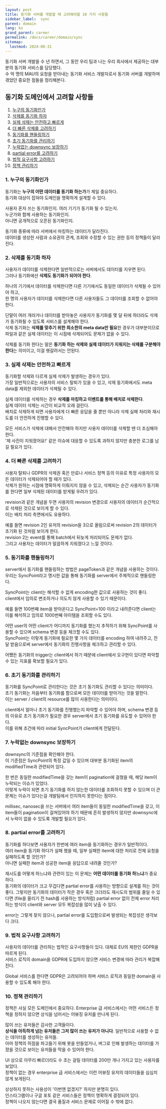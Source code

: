 ```yaml
---
layout: post
title: 동기화 서버를 개발할 때 고려해야할 10 가지 사항들
sidebar_label:  sync
parent: domain
lang: ko
grand_parent: career
permalink: /docs/career/domain/sync
sitemap:
  lastmod: 2024-08-31
---
```


동기화 서버 개발을 수 년 하면서, 그 동안 우리 팀과 나는 우리 회사에서 제공하는 대부분의 동기화 서비스를 담당했다.  
수 억 명의 MAU의 요청을 받아내는 동기화 서비스 개발자로서 동기화 서버를 개발하며 겪었던 중요한 점들을 정리해본다.

## 동기화 도메인에서 고려할 사항들

1. [누구의 동기화인가](#1-누구의-동기화인가)
2. [삭제를 동기화 하자](#2-삭제를-동기화-하자)
3. [실제 삭제는 안전하고 빠르게](#3-실제-삭제는-안전하고-빠르게)
4. [더 빠른 삭제를 고려하기](#4-더-빠른-삭제를-고려하기)
5. [동기화를 핸들링하기](#5-동기화를-핸들링하기)
6. [초기 동기화를 관리하기](#6-초기-동기화를-관리하기)
7. [누락없는 downsync 보장하기](#7-누락없는-downsync-보장하기)
8. [partial error를 고려하기](#8-partial-error를-고려하기)
9. [법적 요구사항 고려하기](#9-법적-요구사항-고려하기)
10. [정책 관리하기](#10-정책-관리하기)

### 1. 누구의 동기화인가

동기화는 **누구의 어떤 데이터를 동기화 하는가**가 제일 중요하다.  
동기화 대상이 잡혀야 도메인을 명확하게 설계할 수 있다.

사용자 혼자 쓰는 동기화인지. 여러 기기가 동기화 될 수 있는지.  
누군가와 함께 사용하는 동기화인지.  
아니면 공개적으로 오픈된 동기화인지.

동기화 종류에 따라 서버에서 마킹하는 데이터가 달라진다.  
데이터를 생성한 사람과 소유권의 관계, 조회와 수정할 수 있는 권한 등의 정책들이 달라진다.

### 2. 삭제를 동기화 하자

사용자가 데이터를 삭제한다면 일반적으로는 서버에서도 데이터를 지우면 된다.  
그러나 동기화에선 **삭제도 동기화가 되어야 한다**.

하나의 기기에서 데이터를 삭제한다면 다른 기기에서도 동일한 데이터가 삭제될 수 있어야 하고,  
한 명의 사용자가 데이터를 삭제한다면 다른 사용자들도 그 데이터를 조회할 수 없어야 한다.

단말이 여러 개라거나 데이터를 받아놓은 사용자가 동기화를 몇 달 뒤에 하더라도 삭제가 동기화될 수 있도록 서비스를 설계해야 한다.  
삭제 동기화는 **삭제를 맞추기 위한 최소한의 meta data만 필요**한 경우가 대부분이므로 파일과 같은 실제 데이터는 이 시점에 삭제되어도 문제가 없을 수 있다.

삭제를 동기화 한다는 말은 **동기화 하는 삭제와 실제 데이터가 지워지는 삭제를 구분해야 한다**는 의미이고, 이걸 헷갈려서는 안된다.

### 3. 실제 삭제는 안전하고 빠르게

동기화할 삭제와 다르게 실제 삭제가 발생하는 경우가 있다.  
가장 일반적으로는 사용자의 서비스 탈퇴가 있을 수 있고, 삭제 동기화에서도 meta data를 제외한 데이터가 삭제될 수 있다.

실제 데이터를 삭제하는 경우 **삭제를 마킹하고 이벤트를 통해 배치로 삭제한다**.  
실제 데이터 삭제는 시간이 비교적 오래 걸린다.  
배치로 삭제하게 되면 사용자에게 더 빠른 응답을 줄 뿐만 아니라 삭제 실패 처리와 재시도를 더 안전하게 진행할 수 있다.

모든 서비스가 삭제에 대해서 안전해야 하지만 사용자 데이터를 삭제할 땐 더 조심해야 한다.  
'제 사진이 지워졌어요!' 같은 이슈에 대응할 수 있도록 과하지 않지만 충분한 로그를 남길 필요가 있다.

### 4. 더 빠른 삭제를 고려하기

사용자 탈퇴나 GDPR의 삭제권 혹은 만료나 서비스 정책 등의 이유로 특정 사용자의 모든 데이터가 삭제되어야 할 때가 있다.  
삭제가 원하는 시점에 명확하게 이뤄지지 않을 수 있고, 삭제되는 순간 사용자가 동기화를 한다면 일부 삭제된 데이터를 받게될 우려가 있다.

revision과 같은 개념을 두면 사용자의 revision 변경으로 사용자의 데이터가 순간적으로 삭제된 것으로 보이게 할 수 있다.  
이는 배치 처리 측면에서도 유용하다.

예를 들면 revision 2인 유저의 revision을 3으로 올림으로써 revision 2의 데이터가 초기화 된 것처럼 보이게 한다.  
revision 2는 event를 통해 batch에서 뒤늦게 처리되어도 문제가 없다.  
그리고 사용자는 데이터가 말끔하게 지워졌다고 느낄 것이다.

### 5. 동기화를 핸들링하기

server에서 동기화를 핸들링하는 방법은 pageToken과 같은 개념을 사용하는 것이다.  
우리는 SyncPoint라고 명시한 값을 통해 동기화를 server에서 주체적으로 핸들링한다.

SyncPoint는 client는 해석할 수 없게 encoding한 값으로 사용하는 것이 좋다.  
client에서 임의로 변조하거나 의도치 않게 사용할 수 있기 때문이다.

예를 들면 100번째 item을 받아온다고 SyncPoint=100 이라고 내려준다면 client는 이를 해석하고 임의로 1000번째 아이템을 조회할 수도 있다.

어떤 user의 어떤 client가 어디까지 동기화를 했는지 추적하기 위해 SyncPoint를 사용할 수 있으며 schema 변경 등을 체크할 수도 있다.  
SyncPoint는 이렇게 동기화에 필요한 몇 가지 데이터를 encoding 하여 내려주고, 전달 받음으로써 server에서 동기화의 진행사항을 체크하고 관리할 수 있다.

어쨌든 동기화의 trigger는 client에서 하기 때문에 client에서 오구현이 있다면 파악할 수 있는 지표를 확보할 필요가 있다.

### 6. 초기 동기화를 관리하기

동기화를 SyncPoint로 관리한다는 것은 초기 동기화도 관리할 수 있다는 의미이다.  
초기 동기화는 처음부터 동기화를 함으로써 모든 데이터를 받아가는 것을 말한다.  
이는 server / client의 resource를 많이 사용한다는 의미이다.

client에서 얼마나 초기 동기화를 진행했는지 파악할 수 있어야 하며, schema 변경 등의 이유로 초기 동기화가 필요한 경우 server에서 초기 동기화를 유도할 수 있어야 한다.  
이를 위해 조건에 따라 initial SyncPoint가 client에게 전달된다.

### 7. 누락없는 downsync 보장하기

downsync의 기준점을 확인해야 한다.  
이 기준점은 SyncPoint의 특정 값일 수 있으며 대부분 동기화된 item의 modifiedTime과 관련되어 있다.

한 번은 동일한 modifiedTime을 갖는 item이 pagination에 걸쳤을 때, 해당 item이 누락되는 이슈가 있었다.  
이렇게 누락이 되면 초기 동기화를 하지 않는한 데이터를 조회하지 못할 수 있으며 더 큰 문제는 이슈가 있다는걸 개발팀에서 인지하지 못한다는 점이다.

millisec, nanosec을 쓰는 서버에서 여러 item들이 동일한 modifiedTime을 갖고, 이 item들이 pagination이 걸쳐있어야 하기 때문에 흔히 발생하지 않지만 downsync에서 누락이 없을 수 있도록 개발할 필요가 있다.

### 8. partial error를 고려하기

동기화를 하다보면 사용자가 한번에 여러 item을 동기화하는 경우가 일반적이다.  
여러 item을 동기화 하다가 실패 했을 때, 일부 실패한 item에 대한 처리로 전체 요청을 실패하도록 할 것인가?  
아니면 실패한 item과 성공한 item을 응답으로 내려줄 것인가?

재시도를 어떻게 하느냐와 관련이 있는 이 문제는 **어떤 데이터를 동기화 하느냐**가 중요하다.  
동기화의 데이터가 크고 무겁다면 partial error를 사용하는 방향으로 설계를 하는 것이 좋다.
그렇지만 동기화의 데이터가 작은 경우 혹은 크더라도 재시도의 범위를 줄일 수 있다면 (file을 올리기 전 hash를 사용하는 방식처럼) partial error 없이 전체 error 처리하는 방식이 client와 server 모두 복잡성을 많이 낮출 수 있다.

error는 그렇게 잦지 않으나, partial error를 도입함으로써 발생되는 복잡성은 생각보다 크다.

### 9. 법적 요구사항 고려하기

사용자의 데이터를 관리하는 법적인 요구사항들이 있다. 대체로 EU의 제한인 GDPR을 따르게 된다.  
서비스 로직의 domain을 GDPR에 도입하지 않으면 서비스 변경에 따라 관리가 복잡해진다.

Global 서비스를 한다면 GDPR은 고려되어야 하며 서비스 로직과 동일한 domain을 사용할 수 있도록 해야 한다.

### 10. 정책 관리하기

정책은 사실 모든 도메인에서 중요하다.
Enterprise 급 서비스에서는 어떤 서비스든 정책을 정하지 않으면 상식을 넘어서는 어뷰징 유저를 만나게 된다.

많이 쓰는 유저들은 감사한 고객들이다.    
**상식을 아득하게 넘는 유저들은 그저 많이 쓰는 유저가 아니다**. 일반적으로 사용할 수 없는 데이터를 생성하는 유저들.  
아마 정책의 허점을 파고들기 위해 봇을 만들었거나, 버그로 인해 발생하는 데이터를 가졌을 것으로 보이는 유저들을 막을 수 있어야 한다.

UI 상으로 아무리 빠르더라도 수 초는 걸릴 데이터를 200만 개나 가지고 있는 사용자를 보았다.  
정책이 없는 경우 enterprise 급 서비스에서는 이런 어뷰징 유저의 데이터들을 심심치 않게 보게된다.

상상하지 못하는 사용성이 '이번엔 없겠지?' 하지만 분명히 있다.  
인스타그램이나 구글 포토 같은 서비스들은 정책이 명확하게 결정되어 있다.  
정책이 나오지 않는다면 결국 품질과 서비스 문제로 이어질 수 밖에 없다.

